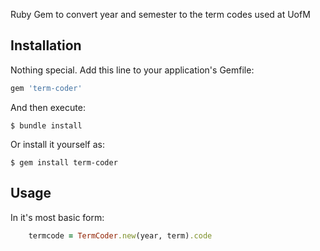 Ruby Gem to convert year and semester to the term codes used at UofM

## Installation

Nothing special.
Add this line to your application's Gemfile:

```ruby
gem 'term-coder'
```

And then execute:

    $ bundle install

Or install it yourself as:

    $ gem install term-coder

## Usage

In it's most basic form:
```ruby
	termcode = TermCoder.new(year, term).code
```

